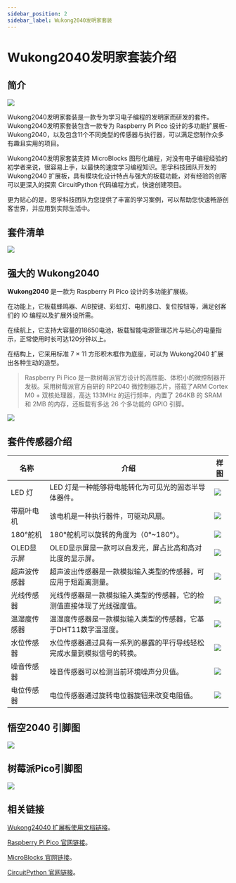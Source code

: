 ```yaml
---
sidebar_position: 2
sidebar_label: Wukong2040发明家套装
---
```


# Wukong2040发明家套装介绍

## 简介

![](./images/wukong2040-inventors-introduction-01.png)

Wukong2040发明家套装是一款专为学习电子编程的发明家而研发的套件。Wukong2040发明家套装包含一款专为 Raspberry Pi Pico 设计的多功能扩展板-Wukong2040，以及包含11个不同类型的传感器与执行器，可以满足您制作众多有趣且实用的项目。

Wukong2040发明家套装支持 MicroBlocks 图形化编程，对没有电子编程经验的初学者来说，很容易上手，以最快的速度学习编程知识。恩孚科技团队开发的 Wukong2040 扩展板，具有模块化设计特点与强大的板载功能，对有经验的创客可以更深入的探索 CircuitPython 代码编程方式，快速创建项目。

更为贴心的是，恩孚科技团队为您提供了丰富的学习案例，可以帮助您快速畅游创客世界，并应用到实际生活中。

## 套件清单

![](./images/wukong2040-inventors-introduction-02.png)

## 强大的 Wukong2040

**Wukong2040** 是一款为 Raspberry Pi Pico 设计的多功能扩展板。

在功能上，它板载蜂鸣器、A\B按键、彩虹灯、电机接口、复位按钮等，满足创客们的 IO 编程以及扩展外设所需。

在续航上，它支持大容量的18650电池，板载智能电源管理芯片与贴心的电量指示，正常使用时长可达120分钟以上。

在结构上，它采用标准 7 × 11 方形积木框作为底座，可以为 Wukong2040 扩展出各种生动的造型。

> Raspberry Pi Pico 是一款树莓派官方设计的高性能、体积小的微控制器开发板。采用树莓派官方自研的 RP2040 微控制器芯片，搭载了ARM Cortex M0 + 双核处理器，高达 133MHz 的运行频率，内置了 264KB 的 SRAM 和 2MB 的内存，还板载有多达 26 个多功能的 GPIO 引脚。

![](./images/wukong2040-inventors-introduction-03.png)



## 套件传感器介绍

| 名称         | 介绍                                                         | 样图                                                   |
| ------------ | ------------------------------------------------------------ | ------------------------------------------------------ |
| LED 灯       | LED 灯是一种能够将电能转化为可见光的固态半导体器件。         | ![](.\images\wukong2040-inventors-introduction-04.png) |
| 带扇叶电机   | 该电机是一种执行器件，可驱动风扇。                           | ![](.\images\wukong2040-inventors-introduction-05.png) |
| 180°舵机     | 180°舵机可以旋转的角度为（0°~180°）。                        | ![](.\images\wukong2040-inventors-introduction-06.png) |
| OLED显示屏   | OLED显示屏是一款可以自发光，屏占比高和高对比度的显示屏。     | ![](.\images\wukong2040-inventors-introduction-07.png) |
| 超声波传感器 | 超声波出传感器是一款模拟输入类型的传感器，可应用于短距离测量。 | ![](.\images\wukong2040-inventors-introduction-08.png) |
| 光线传感器   | 光线传感器是一款模拟输入类型的传感器，它的检测值直接体现了光线强度值。 | ![](.\images\wukong2040-inventors-introduction-09.png) |
| 温湿度传感器 | 温湿度传感器是一款模拟输入类型的传感器，它基于DHT11数字温湿度。 | ![](.\images\wukong2040-inventors-introduction-10.png) |
| 水位传感器   | 水位传感器通过具有一系列的暴露的平行导线轻松完成水量到模拟信号的转换。 | ![](.\images\wukong2040-inventors-introduction-11.png) |
| 噪音传感器   | 噪音传感器可以检测当前环境噪声分贝值。                       | ![](.\images\wukong2040-inventors-introduction-12.png) |
| 电位传感器   | 电位传感器通过旋转电位器旋钮来改变电阻值。                   | ![](.\images\wukong2040-inventors-introduction-13.png) |

## 悟空2040 引脚图



![](./images/wukong2040-inventors-introduction-14.png)



## 树莓派Pico引脚图

![](./images/wukong2040-inventors-introduction-15.png)

## 相关链接

[Wukong24040 扩展板使用文档链接](http://www.elecfreaks.com/learn/pico/extension-module/wukong2040-pico)。

[Raspberry Pi Pico 官网链接](https://www.raspberrypi.com/products/raspberry-pi-pico/)。

[MicroBlocks 官网链接](https://microblocks.fun/)。

[CircuitPython 官网链接](https://circuitpython.org/)。
